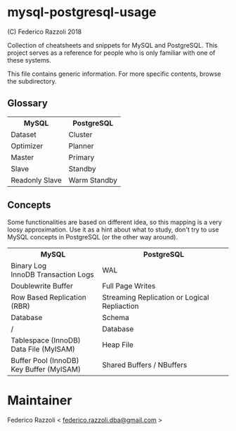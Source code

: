 # mysql-postgresql-usage

(C)  Federico Razzoli  2018

Collection of cheatsheets and snippets for MySQL and PostgreSQL.
This project serves as a reference for people who is only familiar with one of these systems.

This file contains generic information. For more specific contents, browse the subdirectory.

## Glossary

<table>
    <tr>
        <th>MySQL</th>
        <th>PostgreSQL</th>
    </tr>
    <tr>
        <td>Dataset</td>
        <td>Cluster</td>
    </tr>
    <tr>
        <td>Optimizer</td>
        <td>Planner</td>
    </tr>
    <tr>
        <td>Master</td>
        <td>Primary</td>
    </tr>
    <tr>
        <td>Slave</td>
        <td>Standby</td>
    </tr>
    <tr>
        <td>Readonly Slave</td>
        <td>Warm Standby</td>
    </tr>
</table>

## Concepts

Some functionalities are based on different idea, so this mapping is a very loosy approximation.
Use it as a hint about what to study, don't try to use MySQL concepts in PostgreSQL (or the other way around).

<table>
    <tr>
        <th>MySQL</th>
        <th>PostgreSQL</th>
    </tr>
    <tr>
        <td>
            Binary Log<br>
            InnoDB Transaction Logs
        </td>
        <td>
            WAL
        </td>
    </tr>
    <tr>
        <td>Doublewrite Buffer</td>
        <td>Full Page Writes</td>
    </tr>
    <tr>
        <td>Row Based Replication (RBR)</td>
        <td>Streaming Replication or Logical Repliaction</td>
    </tr>
    <tr>
        <td>Database</td>
        <td>Schema</td>
    </tr>
    <tr>
        <td>/</td>
        <td>Database</td>
    </tr>
    <tr>
        <td>
            Tablespace (InnoDB)<br>
            Data File (MyISAM)
        </td>
        <td>
            Heap File
        </td>
    </tr>
    <tr>
        <td>
            Buffer Pool (InnoDB)<br>
            Key Buffer (MyISAM)
        </td>
        <td>
            Shared Buffers / NBuffers
        </td>
    </tr>
</table>

# Maintainer

Federico Razzoli < federico.razzoli.dba@gmail.com >
